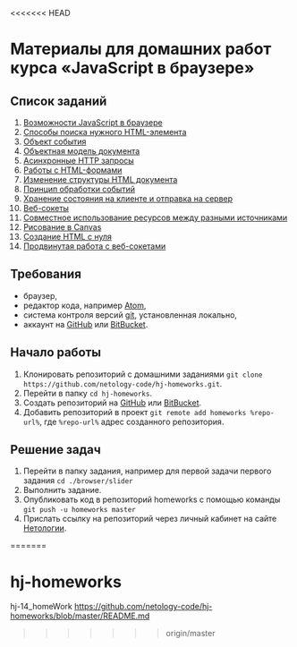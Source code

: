 <<<<<<< HEAD
# Материалы для домашних работ курса «JavaScript в браузере»

## Список заданий

1. [Возможности JavaScript в браузере](./browser/)
2. [Способы поиска нужного HTML-элемента](./html-element-collection/)
3. [Объект события](./event-object/)
4. [Объектная модель документа](./dom/)
5. [Асинхронные HTTP запросы](./xhr/)
6. [Работы с HTML-формами](./html-forms/)
7. [Изменение структуры HTML документа](./html-document-structure/)
8. [Принцип обработки событий](./event-bubbling-capturing/)
9. [Хранение состояния на клиенте и отправка на сервер](./local-storage/)
10. [Веб-сокеты](./websocket/)
11. [Cовместное использование ресурсов между разными источниками](./cors/)
12. [Рисование в Canvas](./canvas/)
13. [Создание HTML c нуля](./dom-from-zero/)
14. [Продвинутая работа с веб-сокетами](./comet/)

## Требования

+ браузер,
+ редактор кода, например [Atom][3],
+ система контроля версий [git][4], установленная локально,
+ аккаунт на [GitHub][1] или [BitBucket][2].

## Начало работы

1. Клонировать репозиторий с домашними заданиями `git clone https://github.com/netology-code/hj-homeworks.git`.
2. Перейти в папку `cd hj-homeworks`.
3. Создать репозиторий на [GitHub][1] или [BitBucket][2].
4. Добавить репозиторий в проект `git remote add homeworks %repo-url%`, где `%repo-url%` адрес созданного репозитория.

## Решение задач

1. Перейти в папку задания, например для первой задачи первого задания `cd ./browser/slider`
2. Выполнить задание.
3. Опубликовать код в репозиторий homeworks с помощью команды `git push -u homeworks master`
4. Прислать ссылку на репозиторий через личный кабинет на сайте [Нетологии][0].

[0]: http://netology.ru/
[1]: https://github.com/
[2]: https://bitbucket.org/
[3]: https://atom.io
[4]: https://git-scm.com/
=======
# hj-homeworks
hj-14_homeWork
https://github.com/netology-code/hj-homeworks/blob/master/README.md
>>>>>>> origin/master
